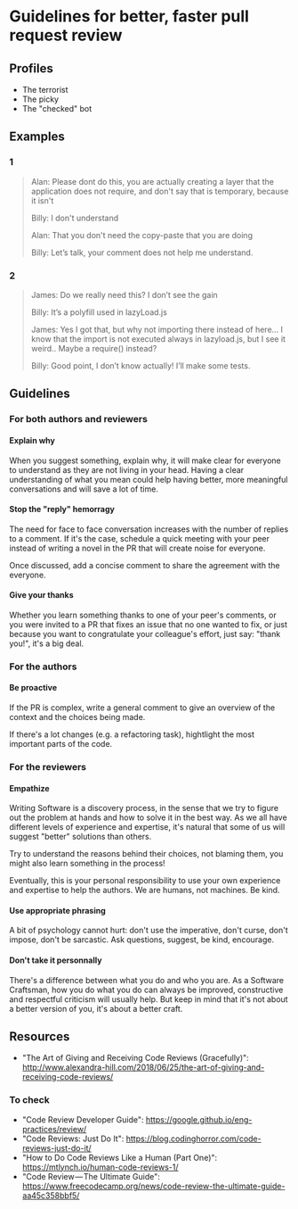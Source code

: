 # Guidelines for better, faster pull request review

## Profiles

- The terrorist
- The picky
- The "checked" bot

## Examples

### 1

> Alan:
> Please dont do this, you are actually creating a layer that the application does not require, and don't say that is temporary, because it isn't
>
> Billy:
> I don't understand
>
> Alan:
> That you don't need the copy-paste that you are doing
>
> Billy:
> Let’s talk, your comment does not help me understand.

### 2

> James:
> Do we really need this? I don’t see the gain
>
> Billy:
> It’s a polyfill used in lazyLoad.js
>
> James:
> Yes I got that, but why not importing there instead of here… I know that the import is not executed always in lazyload.js, but I see it weird.. Maybe a require() instead?
>
> Billy:
> Good point, I don’t know actually!
> I’ll make some tests.

## Guidelines

### For both authors and reviewers

#### Explain why

When you suggest something, explain why, it will make clear for everyone to understand as they are not living in your head. Having a clear understanding of what you mean could help having better, more meaningful conversations and will save a lot of time.

#### Stop the "reply" hemorragy

The need for face to face conversation increases with the number of replies to a comment.
If it's the case, schedule a quick meeting with your peer instead of writing a novel in the PR that will create noise for everyone.

Once discussed, add a concise comment to share the agreement with the everyone.

#### Give your thanks

Whether you learn something thanks to one of your peer's comments, or you were invited to a PR that fixes an issue that no one wanted to fix, or just because you want to congratulate your colleague's effort, just say: "thank you!", it's a big deal.

### For the authors

#### Be proactive

If the PR is complex, write a general comment to give an overview of the context and the choices being made.

If there's a lot changes (e.g. a refactoring task), hightlight the most important parts of the code.

### For the reviewers

#### Empathize

Writing Software is a discovery process, in the sense that we try to figure out the problem at hands and how to solve it in the best way. As we all have different levels of experience and expertise, it's natural that some of us will suggest "better" solutions than others.

Try to understand the reasons behind their choices, not blaming them, you might also learn something in the process!

Eventually, this is your personal responsibility to use your own experience and expertise to help the authors. We are humans, not machines. Be kind.

#### Use appropriate phrasing

A bit of psychology cannot hurt: don't use the imperative, don't curse, don't impose, don't be sarcastic. Ask questions, suggest, be kind, encourage.

#### Don't take it personnally

There's a difference between what you do and who you are. As a Software Craftsman, how you do what you do can always be improved, constructive and respectful criticism will usually help. But keep in mind that it's not about a better version of you, it's about a better craft.

## Resources

- "The Art of Giving and Receiving Code Reviews (Gracefully)": http://www.alexandra-hill.com/2018/06/25/the-art-of-giving-and-receiving-code-reviews/

### To check

- "Code Review Developer Guide": https://google.github.io/eng-practices/review/
- "Code Reviews: Just Do It": https://blog.codinghorror.com/code-reviews-just-do-it/
- "How to Do Code Reviews Like a Human (Part One)": https://mtlynch.io/human-code-reviews-1/
- "Code Review — The Ultimate Guide": https://www.freecodecamp.org/news/code-review-the-ultimate-guide-aa45c358bbf5/
